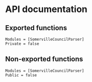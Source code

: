 # API documentation

## Exported functions

```@autodocs
Modules = [SomervilleCouncilParser]
Private = false
```

## Non-exported functions

```@autodocs
Modules = [SomervilleCouncilParser]
Public = false
```